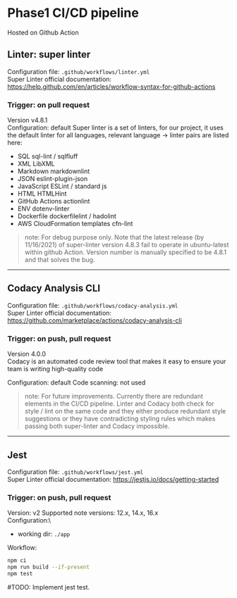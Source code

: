 # Phase1 CI/CD pipeline

Hosted on Github Action
## Linter: super linter

Configuration file: `.github/workflows/linter.yml`\
Super Linter official documentation:
https://help.github.com/en/articles/workflow-syntax-for-github-actions

### Trigger: on pull request
Version v4.8.1 \
Configuration: default
Super linter is a set of linters, for our project, it uses the default linter for all languages, relevant language -> linter pairs are listed here:
- SQL	sql-lint / sqlfluff
- XML	LibXML
- Markdown	markdownlint
- JSON	eslint-plugin-json
- JavaScript	ESLint / standard js
- HTML	HTMLHint
- GitHub Actions	actionlint
- ENV	dotenv-linter
- Dockerfile	dockerfilelint / hadolint
- AWS CloudFormation templates	cfn-lint

> note:
For debug purpose only. Note that the latest release (by 11/16/2021) of super-linter version 4.8.3 fail to operate in ubuntu-latest within github Action. Version number is manually specified to be 4.8.1 and that solves the bug. 

---

## Codacy Analysis CLI

Configuration file: `.github/workflows/codacy-analysis.yml`\
Super Linter official documentation:
https://github.com/marketplace/actions/codacy-analysis-cli

### Trigger: on push, pull request
Version 4.0.0\
Codacy is an automated code review tool that makes it easy to ensure your team is writing high-quality code

Configuration: default
Code scanning: not used

> note:
For future improvements. Currently there are redundant elements in the CI/CD pipeline. Linter and Codacy both check for style / lint on the same code and they either produce redundant style suggestions or they have contradicting styling rules which makes passing both super-linter and Codacy impossible.

---
## Jest

Configuration file: `.github/workflows/jest.yml`\
Super Linter official documentation:
https://jestjs.io/docs/getting-started

### Trigger: on push, pull request
Version: v2
Supported note versions: 12.x, 14.x, 16.x\
Configuration:\
- working dir: `./app`

Workflow:
``` bash
npm ci
npm run build --if-present
npm test
```

#TODO:
Implement jest test.